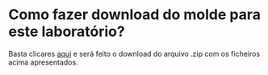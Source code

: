 # Como fazer download do molde para este laboratório?

Basta clicares [aqui](https://github.com/tiagoleic02/LCOM/raw/refs/heads/master/Modelos/lab3/lab3.zip) e será feito o download do arquivo .zip com os ficheiros acima apresentados.